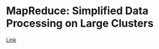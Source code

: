 # MapReduce: Simplified Data Processing on Large Clusters
[Link](https://static.googleusercontent.com/media/research.google.com/en//archive/mapreduce-osdi04.pdf)
